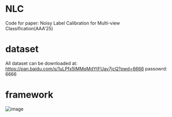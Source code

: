 # NLC
Code for paper: Noisy Label Calibration for Multi-view Classification(AAA'25)
# dataset
All dataset can be downloaded at: https://pan.baidu.com/s/1uLPfx5lMMqMdYtFUav7jcQ?pwd=6666 passowrd: 6666 
# framework
![image](https://github.com/sstaree/NLC/image/framework.jpg)
